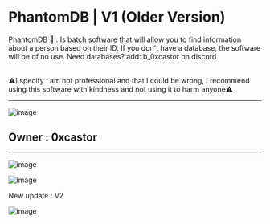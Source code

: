 # PhantomDB | V1 (Older Version)
PhantomDB 👻 : Is batch software that will allow you to find information about a person based on their ID. If you don't have a database, the software will be of no use. Need databases? add: b_0xcastor on discord

<br>
⚠️I specify : am not professional and that I could be wrong, I recommend using this software with kindness and not using it to harm anyone⚠️
<hr>

![image](https://cdn.discordapp.com/attachments/1122465196825395280/1171486308049371177/PhantomDB.png?ex=655cdaa5&is=654a65a5&hm=8762ee9c23d24f3d65d088265975eeaa8670bfa56faa57667baa818c944d4c6c&)
<h>
<h2>
  Owner : 0xcastor
</h2>
<hr>

![image](https://cdn.discordapp.com/attachments/1122465196825395280/1171488155111788624/image.png?ex=655cdc5d&is=654a675d&hm=90bd5d5c67d4fca20be01828ecb5733fa5eab72d244cadccc11d3c3b678181ea&)


![image](https://cdn.discordapp.com/attachments/1122465196825395280/1171489284138750043/image.png?ex=655cdd6a&is=654a686a&hm=370819e88ed479a98ee6eb7cec212c9ca634374640589816d547f8812738d480&)

New update : V2

![image](https://cdn.discordapp.com/attachments/1152946963461967872/1195090274830000230/image.png?ex=65b2b98d&is=65a0448d&hm=60026d35457a4cbf84ed576ea45bcf9d3ec79740094766a70dafea9986a9a6dc&)


